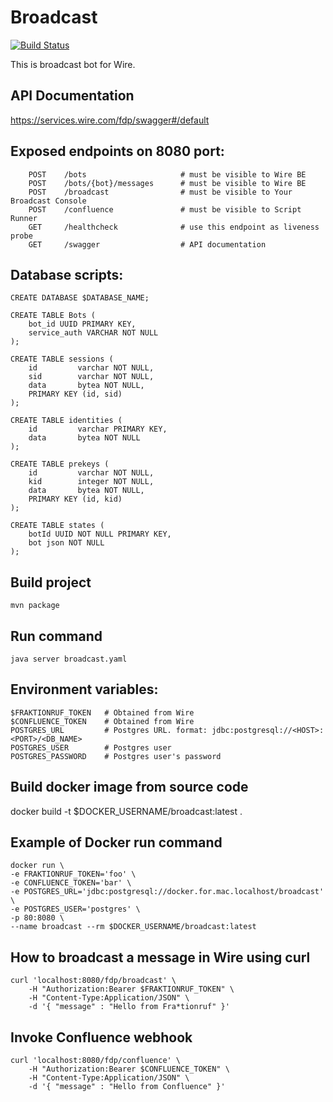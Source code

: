 # Broadcast
[![Build Status](https://travis-ci.com/wireapp/broadcast.svg?branch=master)](https://travis-ci.com/wireapp/broadcast)

This is broadcast bot for Wire.

## API Documentation
https://services.wire.com/fdp/swagger#/default

## Exposed endpoints on 8080 port:
```
    POST    /bots                     # must be visible to Wire BE
    POST    /bots/{bot}/messages      # must be visible to Wire BE
    POST    /broadcast                # must be visible to Your Broadcast Console
    POST    /confluence               # must be visible to Script Runner
    GET     /healthcheck              # use this endpoint as liveness probe
    GET     /swagger                  # API documentation
```

## Database scripts:
```
CREATE DATABASE $DATABASE_NAME;

CREATE TABLE Bots (
    bot_id UUID PRIMARY KEY,
    service_auth VARCHAR NOT NULL
);

CREATE TABLE sessions (
    id         varchar NOT NULL,
    sid        varchar NOT NULL,
    data       bytea NOT NULL,
    PRIMARY KEY (id, sid)
);

CREATE TABLE identities (
    id         varchar PRIMARY KEY,
    data       bytea NOT NULL
);

CREATE TABLE prekeys (
    id         varchar NOT NULL,
    kid        integer NOT NULL,
    data       bytea NOT NULL,
    PRIMARY KEY (id, kid)
);

CREATE TABLE states (
    botId UUID NOT NULL PRIMARY KEY,
    bot json NOT NULL
);
```

## Build project
`mvn package`

## Run command
`java server broadcast.yaml`

## Environment variables:
```
$FRAKTIONRUF_TOKEN   # Obtained from Wire
$CONFLUENCE_TOKEN    # Obtained from Wire
POSTGRES_URL         # Postgres URL. format: jdbc:postgresql://<HOST>:<PORT>/<DB_NAME>  
POSTGRES_USER        # Postgres user
POSTGRES_PASSWORD    # Postgres user's password
```

## Build docker image from source code
docker build -t $DOCKER_USERNAME/broadcast:latest .

## Example of Docker run command
```
docker run \ 
-e FRAKTIONRUF_TOKEN='foo' \  
-e CONFLUENCE_TOKEN='bar' \  
-e POSTGRES_URL='jdbc:postgresql://docker.for.mac.localhost/broadcast' \
-e POSTGRES_USER='postgres' \
-p 80:8080 \
--name broadcast --rm $DOCKER_USERNAME/broadcast:latest
```

## How to broadcast a message in Wire using curl
```
curl 'localhost:8080/fdp/broadcast' \
    -H "Authorization:Bearer $FRAKTIONRUF_TOKEN" \
    -H "Content-Type:Application/JSON" \
    -d '{ "message" : "Hello from Fra*tionruf" }'
```

## Invoke Confluence webhook
```
curl 'localhost:8080/fdp/confluence' \
    -H "Authorization:Bearer $CONFLUENCE_TOKEN" \
    -H "Content-Type:Application/JSON" \
    -d '{ "message" : "Hello from Confluence" }'
```